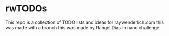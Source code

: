 # rwTODOs

This repo is a collection of TODO lists and ideas for raywenderlich.com
this was made with a branch
this was made by Rangel Dias in nano challenge.
